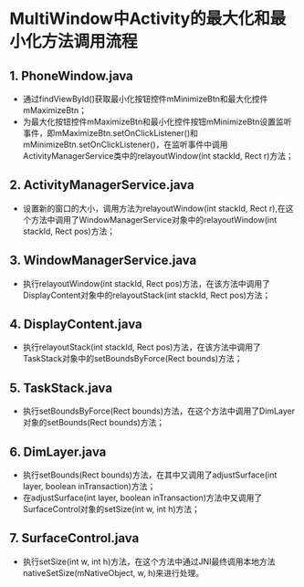 # MultiWindow中Activity的最大化和最小化方法调用流程

## 1. PhoneWindow.java
- 通过findViewById()获取最小化按钮控件mMinimizeBtn和最大化控件mMaximizeBtn；
- 为最大化按钮控件mMaximizeBtn和最小化控件按钮mMinimizeBtn设置监听事件，即mMaximizeBtn.setOnClickListener()和mMinimizeBtn.setOnClickListener()，在监听事件中调用ActivityManagerService类中的relayoutWindow(int stackId, Rect r)方法；

## 2. ActivityManagerService.java
- 设置新的窗口的大小，调用方法为relayoutWindow(int stackId, Rect r),在这个方法中调用了WindowManagerService对象中的relayoutWindow(int stackId, Rect pos)方法；

## 3. WindowManagerService.java
- 执行relayoutWindow(int stackId, Rect pos)方法，在该方法中调用了DisplayContent对象中的relayoutStack(int stackId, Rect pos)方法；

## 4. DisplayContent.java
- 执行relayoutStack(int stackId, Rect pos)方法，在该方法中调用了TaskStack对象中的setBoundsByForce(Rect bounds)方法；

## 5. TaskStack.java
- 执行setBoundsByForce(Rect bounds)方法，在这个方法中调用了DimLayer对象的setBounds(Rect bounds)方法；

## 6. DimLayer.java
- 执行setBounds(Rect bounds)方法，在其中又调用了adjustSurface(int layer, boolean inTransaction)方法；
- 在adjustSurface(int layer, boolean inTransaction)方法中又调用了SurfaceControl对象的setSize(int w, int h)方法；

## 7. SurfaceControl.java
- 执行setSize(int w, int h)方法，在这个方法中通过JNI最终调用本地方法nativeSetSize(mNativeObject, w, h)来进行处理。
